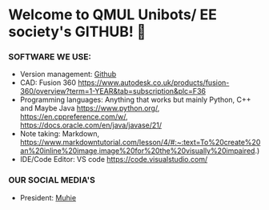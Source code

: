# Welcome to QMUL Unibots/ EE society's GITHUB! 👋


### SOFTWARE WE USE:

- Version management: <a href='https://github.com/'>Github</a>
- CAD: Fusion 360 https://www.autodesk.co.uk/products/fusion-360/overview?term=1-YEAR&tab=subscription&plc=F36
- Programming languages: Anything that works but mainly Python, C++ and Maybe Java https://www.python.org/, https://en.cppreference.com/w/, https://docs.oracle.com/en/java/javase/21/
- Note taking: Markdown, https://www.markdowntutorial.com/lesson/4/#:~:text=To%20create%20an%20inline%20image,image%20for%20the%20visually%20impaired.)
- IDE/Code Editor: VS code https://code.visualstudio.com/


### OUR SOCIAL MEDIA'S

- President: <a href='github.com/muhie'>Muhie</a>
